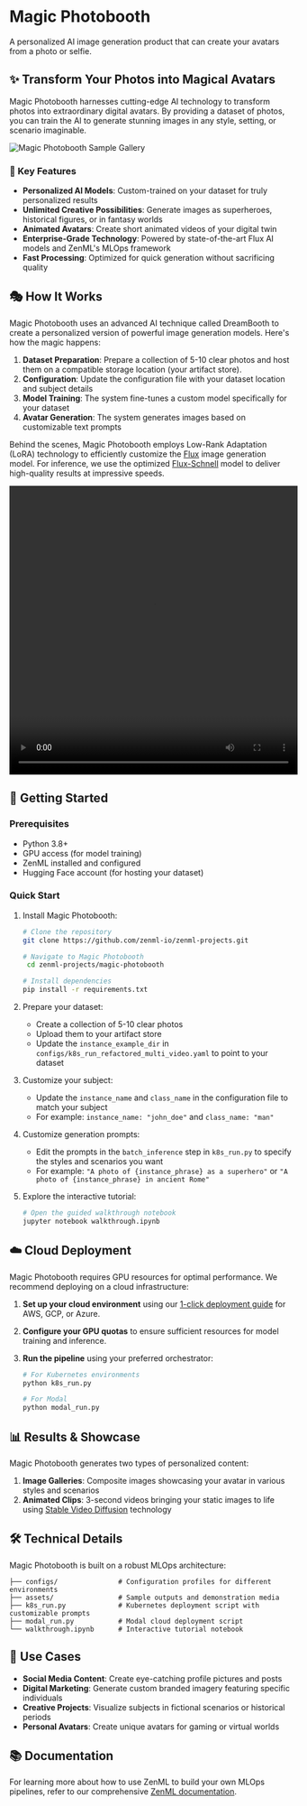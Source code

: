# Magic Photobooth

A personalized AI image generation product that can create your avatars from a photo or selfie.

## ✨ Transform Your Photos into Magical Avatars

Magic Photobooth harnesses cutting-edge AI technology to transform photos into extraordinary digital avatars. By providing a dataset of photos, you can train the AI to generate stunning images in any style, setting, or scenario imaginable.

![Magic Photobooth Sample Gallery](assets/batch-dreambooth.png)

### 🌟 Key Features

- **Personalized AI Models**: Custom-trained on your dataset for truly personalized results
- **Unlimited Creative Possibilities**: Generate images as superheroes, historical figures, or in fantasy worlds
- **Animated Avatars**: Create short animated videos of your digital twin
- **Enterprise-Grade Technology**: Powered by state-of-the-art Flux AI models and ZenML's MLOps framework
- **Fast Processing**: Optimized for quick generation without sacrificing quality

## 🎭 How It Works

Magic Photobooth uses an advanced AI technique called DreamBooth to create a personalized version of powerful image generation models. Here's how the magic happens:

1. **Dataset Preparation**: Prepare a collection of 5-10 clear photos and host them on a compatible storage location (your artifact store).
2. **Configuration**: Update the configuration file with your dataset location and subject details
3. **Model Training**: The system fine-tunes a custom model specifically for your dataset
4. **Avatar Generation**: The system generates images based on customizable text prompts

Behind the scenes, Magic Photobooth employs Low-Rank Adaptation (LoRA) technology to efficiently customize the [Flux](https://huggingface.co/black-forest-labs/FLUX.1-dev) image generation model. For inference, we use the optimized [Flux-Schnell](https://huggingface.co/spaces/black-forest-labs/FLUX.1-schnell) model to deliver high-quality results at impressive speeds.

<video width="512" height="512" controls autoplay loop>
  <source src="assets/hamza_superman.mp4" type="video/mp4">
  Your browser does not support the video tag.
</video>

## 🚀 Getting Started

### Prerequisites

- Python 3.8+
- GPU access (for model training)
- ZenML installed and configured
- Hugging Face account (for hosting your dataset)

### Quick Start

1. Install Magic Photobooth:
   ```bash
   # Clone the repository
   git clone https://github.com/zenml-io/zenml-projects.git
   
   # Navigate to Magic Photobooth
    cd zenml-projects/magic-photobooth
   
   # Install dependencies
   pip install -r requirements.txt
   ```

2. Prepare your dataset:
   - Create a collection of 5-10 clear photos
   - Upload them to your artifact store
   - Update the `instance_example_dir` in `configs/k8s_run_refactored_multi_video.yaml` to point to your dataset

3. Customize your subject:
   - Update the `instance_name` and `class_name` in the configuration file to match your subject
   - For example: `instance_name: "john_doe"` and `class_name: "man"`

4. Customize generation prompts:
   - Edit the prompts in the `batch_inference` step in `k8s_run.py` to specify the styles and scenarios you want
   - For example: `"A photo of {instance_phrase} as a superhero"` or `"A photo of {instance_phrase} in ancient Rome"`

5. Explore the interactive tutorial:
   ```bash
   # Open the guided walkthrough notebook
   jupyter notebook walkthrough.ipynb
   ```

## ☁️ Cloud Deployment

Magic Photobooth requires GPU resources for optimal performance. We recommend deploying on a cloud infrastructure:

1. **Set up your cloud environment** using our [1-click deployment guide](https://docs.zenml.io/how-to/stack-deployment/deploy-a-cloud-stack) for AWS, GCP, or Azure.

2. **Configure your GPU quotas** to ensure sufficient resources for model training and inference.

3. **Run the pipeline** using your preferred orchestrator:
   ```bash
   # For Kubernetes environments
   python k8s_run.py
   
   # For Modal
   python modal_run.py
   ```

## 📊 Results & Showcase

Magic Photobooth generates two types of personalized content:

1. **Image Galleries**: Composite images showcasing your avatar in various styles and scenarios
2. **Animated Clips**: 3-second videos bringing your static images to life using [Stable Video Diffusion](https://huggingface.co/stabilityai/stable-video-diffusion-img2vid-xt) technology

## 🛠️ Technical Details

Magic Photobooth is built on a robust MLOps architecture:

```
├── configs/               # Configuration profiles for different environments
├── assets/                # Sample outputs and demonstration media
├── k8s_run.py             # Kubernetes deployment script with customizable prompts
├── modal_run.py           # Modal cloud deployment script
└── walkthrough.ipynb      # Interactive tutorial notebook
```

## 🔮 Use Cases

- **Social Media Content**: Create eye-catching profile pictures and posts
- **Digital Marketing**: Generate custom branded imagery featuring specific individuals
- **Creative Projects**: Visualize subjects in fictional scenarios or historical periods
- **Personal Avatars**: Create unique avatars for gaming or virtual worlds

## 📚 Documentation

For learning more about how to use ZenML to build your own MLOps pipelines, refer to our comprehensive [ZenML documentation](https://docs.zenml.io/).
